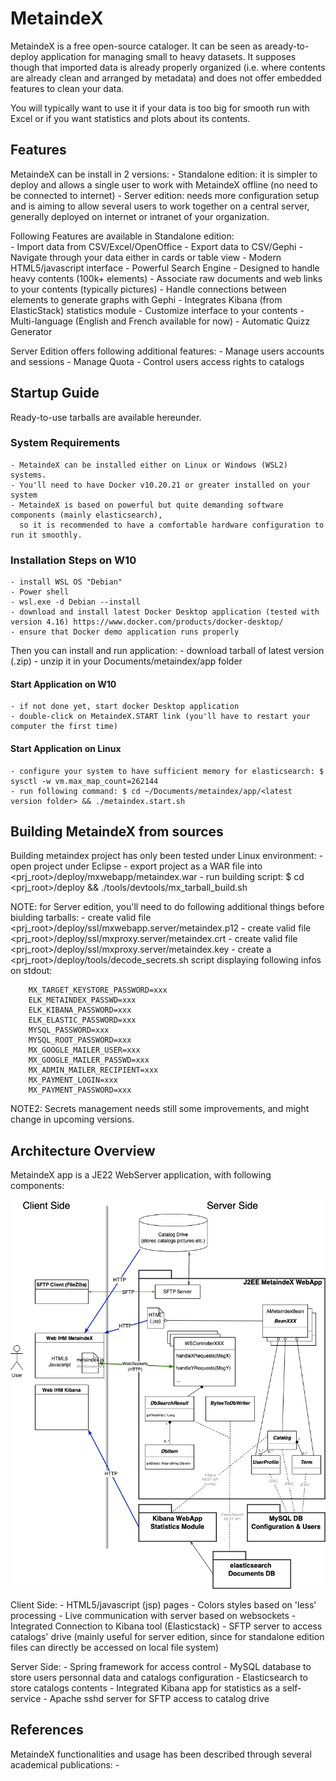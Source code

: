 # MetaindeX

MetaindeX is a free open-source cataloger.
It can be seen as aready-to-deploy application for managing small to heavy datasets.
It supposes though that imported data is already properly organized
(i.e. where contents are already clean and arranged by metadata) and does not offer embedded features to clean your data.

You will typically want to use it if your data is too big for smooth run with Excel or if you want statistics and plots about its contents.

## Features

MetaindeX can be install in 2 versions:
    - Standalone edition: it is simpler to deploy and allows a single user to work with MetaindeX offline (no need to be connected to internet)
    - Server edition: needs more configuration setup and is aiming to allow several users to work together on a central server, generally deployed on internet or intranet of your organization.

Following Features are available in Standalone edition:    
    - Import data from CSV/Excel/OpenOffice
    - Export data to CSV/Gephi
    - Navigate through your data either in cards or table view
    - Modern HTML5/javascript interface
    - Powerful Search Engine
    - Designed to handle heavy contents (100k+ elements)
    - Associate raw documents and web links to your contents (typically pictures) 
    - Handle connections between elements to generate graphs with Gephi
    - Integrates Kibana (from ElasticStack) statistics module
    - Customize interface to your contents
    - Multi-language (English and French available for now)
    - Automatic Quizz Generator
    
Server Edition offers following additional features:
    - Manage users accounts and sessions
    - Manage Quota
    - Control users access rights to catalogs

## Startup Guide

Ready-to-use tarballs are available hereunder.

### System Requirements

    - MetaindeX can be installed either on Linux or Windows (WSL2) systems. 
    - You'll need to have Docker v10.20.21 or greater installed on your system
    - MetaindeX is based on powerful but quite demanding software components (mainly elasticsearch), 
      so it is recommended to have a comfortable hardware configuration to run it smoothly.

### Installation Steps on W10

    - install WSL OS "Debian"    
	- Power shell
	- wsl.exe -d Debian --install
    - download and install latest Docker Desktop application (tested with version 4.16) https://www.docker.com/products/docker-desktop/
    - ensure that Docker demo application runs properly
            
Then you can install and run application:
    - download tarball of latest version (.zip)
    - unzip it in your Documents/metaindex/app folder

#### Start Application on W10
    - if not done yet, start docker Desktop application
    - double-click on MetaindeX.START link (you'll have to restart your computer the first time)

#### Start Application on Linux
    - configure your system to have sufficient memory for elasticsearch: $ sysctl -w vm.max_map_count=262144
    - run following command: $ cd ~/Documents/metaindex/app/<latest version folder> && ./metaindex.start.sh

## Building MetaindeX from sources

Building metaindex project has only been tested under Linux environment:
    - open project under Eclipse
    - export project as a WAR file into <prj_root>/deploy/mxwebapp/metaindex.war
    - run building script: $ cd <prj_root>/deploy && ./tools/devtools/mx_tarball_build.sh

NOTE: for Server edition, you'll need to do following additional things before biulding tarballs:
    - create valid file <prj_root>/deploy/ssl/mxwebapp.server/metaindex.p12
    - create valid file <prj_root>/deploy/ssl/mxproxy.server/metaindex.crt
    - create valid file <prj_root>/deploy/ssl/mxproxy.server/metaindex.key
    - create a <prj_root>/deploy/tools/decode_secrets.sh script displaying following infos on stdout:

        MX_TARGET_KEYSTORE_PASSWORD=xxx
        ELK_METAINDEX_PASSWD=xxx
        ELK_KIBANA_PASSWORD=xxx
        ELK_ELASTIC_PASSWORD=xxx
        MYSQL_PASSWORD=xxx
        MYSQL_ROOT_PASSWORD=xxx
        MX_GOOGLE_MAILER_USER=xxx
        MX_GOOGLE_MAILER_PASSWD=xxx
        MX_ADMIN_MAILER_RECIPIENT=xxx
        MX_PAYMENT_LOGIN=xxx
        MX_PAYMENT_PASSWORD=xxx
    
NOTE2: Secrets management needs still some improvements, and might change in upcoming versions.


## Architecture Overview

MetaindeX app is a JE22 WebServer application, with following components:

![Architeture Overview](doc/visuals/archi.png?raw=true "MetaindeX Architecture Overview")

Client Side:
    - HTML5/javascript (jsp) pages
    - Colors styles based on 'less' processing
    - Live communication with server based on websockets 
    - Integrated Connection to Kibana tool (Elasticstack)
    - SFTP server to access catalogs' drive (mainly useful for server edition, since for standalone edition files can directly be accessed on local file system)

Server Side:
    - Spring framework for access control
    - MySQL database to store users personnal data and catalogs configuration
    - Elasticsearch to store catalogs contents
    - Integrated Kibana app for statistics as a self-service
    - Apache sshd server for SFTP access to catalog drive
    

## References

MetaindeX functionalities and usage has been described through several academical publications:
    - 

